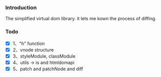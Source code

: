 ### Introduction

The simplified virtual dom library. it lets me kown the process of diffing.

### Todo

* [x] 1、"h" function
* [x] 2、vnode structure
* [x] 3、styleModule, classModule
* [x] 4、utils -> is and htmldomapi
* [x] 5、patch and patchNode and diff
